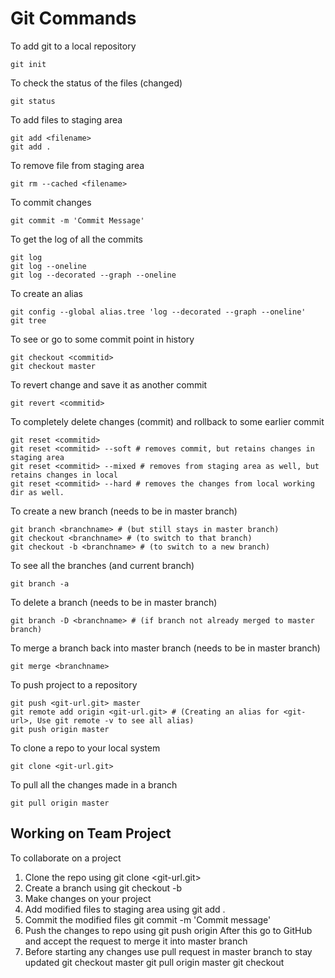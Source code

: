 # Git Commands

To add git to a local repository
```
git init
```


To check the status of the files (changed)
```
git status
```


To add files to staging area
```
git add <filename>
git add .
```


To remove file from staging area
```
git rm --cached <filename>
```


To commit changes 
```
git commit -m 'Commit Message'
```


To get the log of all the commits
```
git log
git log --oneline
git log --decorated --graph --oneline
```
To create an alias
```
git config --global alias.tree 'log --decorated --graph --oneline'
git tree
```

To see or go to some commit point in history
```
git checkout <commitid>
git checkout master
```


To revert change and save it as another commit
```
git revert <commitid>
```


To completely delete changes (commit) and rollback to some earlier commit
```
git reset <commitid>
git reset <commitid> --soft # removes commit, but retains changes in staging area
git reset <commitid> --mixed # removes from staging area as well, but retains changes in local 
git reset <commitid> --hard # removes the changes from local working dir as well.
```


To create a new branch (needs to be in master branch)
```
git branch <branchname> # (but still stays in master branch)
git checkout <branchname> # (to switch to that branch)
git checkout -b <branchname> # (to switch to a new branch)
```


To see all the branches (and current branch)
```
git branch -a
```


To delete a branch (needs to be in master branch)
```
git branch -D <branchname> # (if branch not already merged to master branch)
```


To merge a branch back into master branch (needs to be in master branch)
```
git merge <branchname>
```


To push project to a repository
```
git push <git-url.git> master
git remote add origin <git-url.git> # (Creating an alias for <git-url>, Use git remote -v to see all alias)
git push origin master
```


To clone a repo to your local system
```
git clone <git-url.git>
```


To pull all the changes made in a branch
```
git pull origin master
```

## Working on Team Project

To collaborate on a project
1) Clone the repo using 
    git clone <git-url.git>
2) Create a branch using 
    git checkout -b <branchname>
3) Make changes on your project
4) Add modified files to staging area using 
    git add .
5) Commit the modified files
    git commit -m 'Commit message'
6) Push the changes to repo using
    git push origin <branchname>
    After this go to GitHub and accept the request to merge it into master branch
7) Before starting any changes use pull request in master branch to stay updated
    git checkout master
    git pull origin master
    git checkout <branchname>
